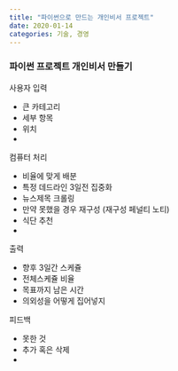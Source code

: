 ```yaml
---
title: "파이썬으로 만드는 개인비서 프로젝트"
date: 2020-01-14
categories: 기술, 경영
---
```


### 파이썬 프로젝트 개인비서 만들기

사용자 입력  
- 큰 카테고리
- 세부 항목
- 위치
-

컴퓨터 처리
- 비율에 맞게 배분
- 특정 데드라인 3일전 집중화
- 뉴스제목 크롤링
- 만약 못했을 경우 재구성 (재구성 페널티 노티)
- 식단 추천
-

출력
- 향후 3일간 스케쥴
- 전체스케쥴 비율
- 목표까지 남은 시간
- 의외성을 어떻게 집어넣지

피드백
- 못한 것
- 추가 혹은 삭제
- 
